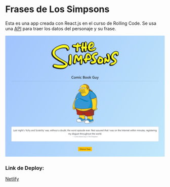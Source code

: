 # Frases de Los Simpsons

Esta es una app creada con React.js en el curso de Rolling Code. Se usa una [API](https://thesimpsonsquoteapi.glitch.me) para traer los datos del personaje y su frase.

![Ejemplo](./public/pagina.png)

### Link de Deploy:
[Netlify](https://lucasecapdevila-frasessimpsonsreact.netlify.app/)